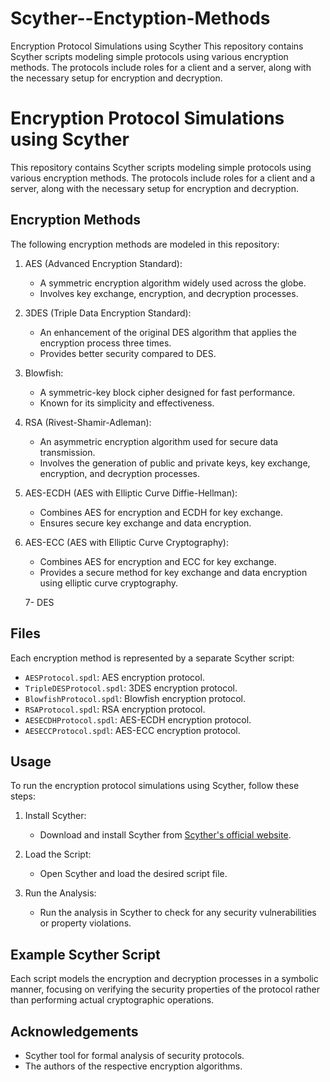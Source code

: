 # Scyther--Enctyption-Methods
Encryption Protocol Simulations using Scyther  This repository contains Scyther scripts modeling simple protocols using various encryption methods. The protocols include roles for a client and a server, along with the necessary setup for encryption and decryption.
# Encryption Protocol Simulations using Scyther

This repository contains Scyther scripts modeling simple protocols using various encryption methods. The protocols include roles for a client and a server, along with the necessary setup for encryption and decryption.

## Encryption Methods

The following encryption methods are modeled in this repository:

1. AES (Advanced Encryption Standard):
   - A symmetric encryption algorithm widely used across the globe.
   - Involves key exchange, encryption, and decryption processes.

2. 3DES (Triple Data Encryption Standard):
   - An enhancement of the original DES algorithm that applies the encryption process three times.
   - Provides better security compared to DES.

3. Blowfish:
   - A symmetric-key block cipher designed for fast performance.
   - Known for its simplicity and effectiveness.

4. RSA (Rivest-Shamir-Adleman):
   - An asymmetric encryption algorithm used for secure data transmission.
   - Involves the generation of public and private keys, key exchange, encryption, and decryption processes.

5. AES-ECDH (AES with Elliptic Curve Diffie-Hellman):
   - Combines AES for encryption and ECDH for key exchange.
   - Ensures secure key exchange and data encryption.

6. AES-ECC (AES with Elliptic Curve Cryptography):
   - Combines AES for encryption and ECC for key exchange.
   - Provides a secure method for key exchange and data encryption using elliptic curve cryptography.
  
   7- DES

## Files

Each encryption method is represented by a separate Scyther script:

- `AESProtocol.spdl`: AES encryption protocol.
- `TripleDESProtocol.spdl`: 3DES encryption protocol.
- `BlowfishProtocol.spdl`: Blowfish encryption protocol.
- `RSAProtocol.spdl`: RSA encryption protocol.
- `AESECDHProtocol.spdl`: AES-ECDH encryption protocol.
- `AESECCProtocol.spdl`: AES-ECC encryption protocol.

## Usage

To run the encryption protocol simulations using Scyther, follow these steps:

1. Install Scyther:
   - Download and install Scyther from [Scyther's official website](https://people.cispa.io/cas.cremers/scyther/).

2. Load the Script:
   - Open Scyther and load the desired script file.

3. Run the Analysis:
   - Run the analysis in Scyther to check for any security vulnerabilities or property violations.

## Example Scyther Script

Each script models the encryption and decryption processes in a symbolic manner, focusing on verifying the security properties of the protocol rather than performing actual cryptographic operations.



## Acknowledgements

- Scyther tool for formal analysis of security protocols.
- The authors of the respective encryption algorithms.


